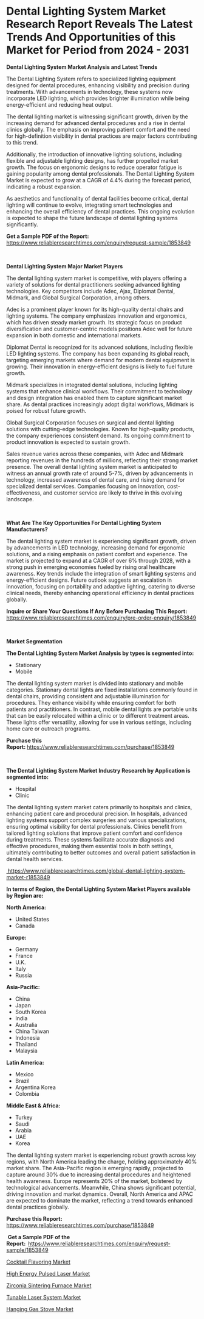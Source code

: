 <p><h1>Dental Lighting System Market Research Report Reveals The Latest Trends And Opportunities of this Market for Period from 2024 - 2031</h1></p><p><strong>Dental Lighting System Market Analysis and Latest Trends</strong></p>
<p><p>The Dental Lighting System refers to specialized lighting equipment designed for dental procedures, enhancing visibility and precision during treatments. With advancements in technology, these systems now incorporate LED lighting, which provides brighter illumination while being energy-efficient and reducing heat output. </p><p>The dental lighting market is witnessing significant growth, driven by the increasing demand for advanced dental procedures and a rise in dental clinics globally. The emphasis on improving patient comfort and the need for high-definition visibility in dental practices are major factors contributing to this trend. </p><p>Additionally, the introduction of innovative lighting solutions, including flexible and adjustable lighting designs, has further propelled market growth. The focus on ergonomic designs to reduce operator fatigue is gaining popularity among dental professionals. The Dental Lighting System Market is expected to grow at a CAGR of 4.4% during the forecast period, indicating a robust expansion. </p><p>As aesthetics and functionality of dental facilities become critical, dental lighting will continue to evolve, integrating smart technologies and enhancing the overall efficiency of dental practices. This ongoing evolution is expected to shape the future landscape of dental lighting systems significantly.</p></p>
<p><strong>Get a Sample PDF of the Report:&nbsp;</strong> <a href="https://www.reliableresearchtimes.com/enquiry/request-sample/1853849?utm_campaign=1777&utm_medium=2&utm_source=Github&utm_content=ia&utm_term=20102024&utm_id=dental-lighting-system">https://www.reliableresearchtimes.com/enquiry/request-sample/1853849</a></p>
<p>&nbsp;</p>
<p><strong>Dental Lighting System Major Market Players</strong></p>
<p><p>The dental lighting system market is competitive, with players offering a variety of solutions for dental practitioners seeking advanced lighting technologies. Key competitors include Adec, Ajax, Diplomat Dental, Midmark, and Global Surgical Corporation, among others.</p><p>Adec is a prominent player known for its high-quality dental chairs and lighting systems. The company emphasizes innovation and ergonomics, which has driven steady market growth. Its strategic focus on product diversification and customer-centric models positions Adec well for future expansion in both domestic and international markets.</p><p>Diplomat Dental is recognized for its advanced solutions, including flexible LED lighting systems. The company has been expanding its global reach, targeting emerging markets where demand for modern dental equipment is growing. Their innovation in energy-efficient designs is likely to fuel future growth.</p><p>Midmark specializes in integrated dental solutions, including lighting systems that enhance clinical workflows. Their commitment to technology and design integration has enabled them to capture significant market share. As dental practices increasingly adopt digital workflows, Midmark is poised for robust future growth.</p><p>Global Surgical Corporation focuses on surgical and dental lighting solutions with cutting-edge technologies. Known for high-quality products, the company experiences consistent demand. Its ongoing commitment to product innovation is expected to sustain growth.</p><p>Sales revenue varies across these companies, with Adec and Midmark reporting revenues in the hundreds of millions, reflecting their strong market presence. The overall dental lighting system market is anticipated to witness an annual growth rate of around 5-7%, driven by advancements in technology, increased awareness of dental care, and rising demand for specialized dental services. Companies focusing on innovation, cost-effectiveness, and customer service are likely to thrive in this evolving landscape.</p></p>
<p>&nbsp;</p>
<p><strong>What Are The Key Opportunities For Dental Lighting System Manufacturers?</strong></p>
<p><p>The dental lighting system market is experiencing significant growth, driven by advancements in LED technology, increasing demand for ergonomic solutions, and a rising emphasis on patient comfort and experience. The market is projected to expand at a CAGR of over 6% through 2028, with a strong push in emerging economies fueled by rising oral healthcare awareness. Key trends include the integration of smart lighting systems and energy-efficient designs. Future outlook suggests an escalation in innovation, focusing on portability and adaptive lighting, catering to diverse clinical needs, thereby enhancing operational efficiency in dental practices globally.</p></p>
<p><strong>Inquire or Share Your Questions If Any Before Purchasing This Report:</strong> <a href="https://www.reliableresearchtimes.com/enquiry/pre-order-enquiry/1853849?utm_campaign=1777&utm_medium=2&utm_source=Github&utm_content=ia&utm_term=20102024&utm_id=dental-lighting-system">https://www.reliableresearchtimes.com/enquiry/pre-order-enquiry/1853849</a></p>
<p>&nbsp;</p>
<p><strong>Market Segmentation</strong></p>
<p><strong>The Dental Lighting System Market Analysis by types is segmented into:</strong></p>
<p><ul><li>Stationary</li><li>Mobile</li></ul></p>
<p><p>The dental lighting system market is divided into stationary and mobile categories. Stationary dental lights are fixed installations commonly found in dental chairs, providing consistent and adjustable illumination for procedures. They enhance visibility while ensuring comfort for both patients and practitioners. In contrast, mobile dental lights are portable units that can be easily relocated within a clinic or to different treatment areas. These lights offer versatility, allowing for use in various settings, including home care or outreach programs.</p></p>
<p><strong>Purchase this Report:&nbsp;</strong><a href="https://www.reliableresearchtimes.com/purchase/1853849?utm_campaign=1777&utm_medium=2&utm_source=Github&utm_content=ia&utm_term=20102024&utm_id=dental-lighting-system">https://www.reliableresearchtimes.com/purchase/1853849</a></p>
<p>&nbsp;</p>
<p><strong>The Dental Lighting System Market Industry Research by Application is segmented into:</strong></p>
<p><ul><li>Hospital</li><li>Clinic</li></ul></p>
<p><p>The dental lighting system market caters primarily to hospitals and clinics, enhancing patient care and procedural precision. In hospitals, advanced lighting systems support complex surgeries and various specializations, ensuring optimal visibility for dental professionals. Clinics benefit from tailored lighting solutions that improve patient comfort and confidence during treatments. These systems facilitate accurate diagnosis and effective procedures, making them essential tools in both settings, ultimately contributing to better outcomes and overall patient satisfaction in dental health services.</p></p>
<p><a href="https://www.reliableresearchtimes.com/global-dental-lighting-system-market-r1853849?utm_campaign=1777&utm_medium=2&utm_source=Github&utm_content=ia&utm_term=20102024&utm_id=dental-lighting-system">&nbsp;https://www.reliableresearchtimes.com/global-dental-lighting-system-market-r1853849</a></p>
<p><strong>In terms of Region, the Dental Lighting System Market Players available by Region are:</strong></p>
<p>
    <p> <strong> North America: </strong>
        <ul>
            <li>United States</li>
            <li>Canada</li>
        </ul>
        </p> 
    <p> <strong> Europe: </strong>
        <ul>
            <li>Germany</li>
            <li>France</li>
            <li>U.K.</li>
            <li>Italy</li>
            <li>Russia</li>
        </ul>
        </p> 
    <p> <strong> Asia-Pacific: </strong>
        <ul>
            <li>China</li>
            <li>Japan</li>
            <li>South Korea</li>
            <li>India</li>
            <li>Australia</li>
            <li>China Taiwan</li>
            <li>Indonesia</li>
            <li>Thailand</li>
            <li>Malaysia</li>
        </ul>
        </p> 
    <p> <strong> Latin America: </strong>
        <ul>
            <li>Mexico</li>
            <li>Brazil</li>
            <li>Argentina Korea</li>
            <li>Colombia</li>
        </ul>
        </p> 
    <p> <strong> Middle East & Africa: </strong>
        <ul>
            <li>Turkey</li>
            <li>Saudi</li>
            <li>Arabia</li>
            <li>UAE</li>
            <li>Korea</li>
        </ul>
    </p>
    </p>
<p><p>The dental lighting system market is experiencing robust growth across key regions, with North America leading the charge, holding approximately 40% market share. The Asia-Pacific region is emerging rapidly, projected to capture around 30% due to increasing dental procedures and heightened health awareness. Europe represents 20% of the market, bolstered by technological advancements. Meanwhile, China shows significant potential, driving innovation and market dynamics. Overall, North America and APAC are expected to dominate the market, reflecting a trend towards enhanced dental practices globally.</p></p>
<p><strong>Purchase this Report: </strong><a href="https://www.reliableresearchtimes.com/purchase/1853849?utm_campaign=1777&utm_medium=2&utm_source=Github&utm_content=ia&utm_term=20102024&utm_id=dental-lighting-system">https://www.reliableresearchtimes.com/purchase/1853849</a></p>
<p>&nbsp;<strong>Get a Sample PDF of the Report:&nbsp;&nbsp;</strong><a href="https://www.reliableresearchtimes.com/enquiry/request-sample/1853849?utm_campaign=1777&utm_medium=2&utm_source=Github&utm_content=ia&utm_term=20102024&utm_id=dental-lighting-system">https://www.reliableresearchtimes.com/enquiry/request-sample/1853849</a></p>
<p><strong></strong></p>
<p><p><a href="https://www.linkedin.com/pulse/cocktail-flavoring-momentum-charting-89-cagr-path-2024-2031-vrewe?utm_campaign=1777&utm_medium=2&utm_source=Github&utm_content=ia&utm_term=20102024&utm_id=dental-lighting-system">Cocktail Flavoring Market</a></p><p><a href="https://www.linkedin.com/pulse/strategic-market-insights-global-high-energy-pulsed-laser-2024-gh7df?utm_campaign=1777&utm_medium=2&utm_source=Github&utm_content=ia&utm_term=20102024&utm_id=dental-lighting-system">High Energy Pulsed Laser Market</a></p><p><a href="https://www.linkedin.com/pulse/zirconia-sintering-furnace-market-forecast-global-trends-d8n2f?utm_campaign=1777&utm_medium=2&utm_source=Github&utm_content=ia&utm_term=20102024&utm_id=dental-lighting-system">Zirconia Sintering Furnace Market</a></p><p><a href="https://www.linkedin.com/pulse/top-trends-transforming-tunable-laser-system-market-2024-bdrhf?utm_campaign=1777&utm_medium=2&utm_source=Github&utm_content=ia&utm_term=20102024&utm_id=dental-lighting-system">Tunable Laser System Market</a></p><p><a href="https://www.linkedin.com/pulse/hanging-gas-stove-market-growth-segmentation-regional-analysis-qfflf?utm_campaign=1777&utm_medium=2&utm_source=Github&utm_content=ia&utm_term=20102024&utm_id=dental-lighting-system">Hanging Gas Stove Market</a></p></p>
